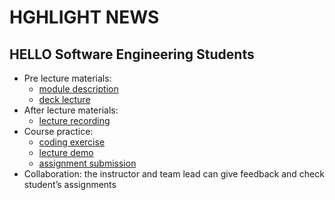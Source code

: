 # HGHLIGHT NEWS
## HELLO Software Engineering Students

- Pre lecture materials: 
  - [module description](https://docs.google.com/presentation/d/1bKz1qwap7QZSWY2IbM-wngR6YHZI7hhGGxoHRay7utE/edit?usp=sharing)
  - [deck lecture](https://docs.google.com/presentation/d/1bKz1qwap7QZSWY2IbM-wngR6YHZI7hhGGxoHRay7utE/edit?usp=sharing)
- After lecture materials:
  - [lecture recording](https://docs.google.com/presentation/d/1bKz1qwap7QZSWY2IbM-wngR6YHZI7hhGGxoHRay7utE/edit?usp=sharing)
- Course practice:
  - [coding exercise](https://docs.google.com/presentation/d/1bKz1qwap7QZSWY2IbM-wngR6YHZI7hhGGxoHRay7utE/edit?usp=sharing)
  - [lecture demo](https://docs.google.com/presentation/d/1bKz1qwap7QZSWY2IbM-wngR6YHZI7hhGGxoHRay7utE/edit?usp=sharing)
  - [assignment submission](https://docs.google.com/presentation/d/1bKz1qwap7QZSWY2IbM-wngR6YHZI7hhGGxoHRay7utE/edit?usp=sharing)
- Collaboration: the instructor and team lead can give feedback and check
student’s assignments
